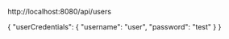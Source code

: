 
http://localhost:8080/api/users


{
    "userCredentials": {
        "username": "user",
        "password": "test"
    }
}



